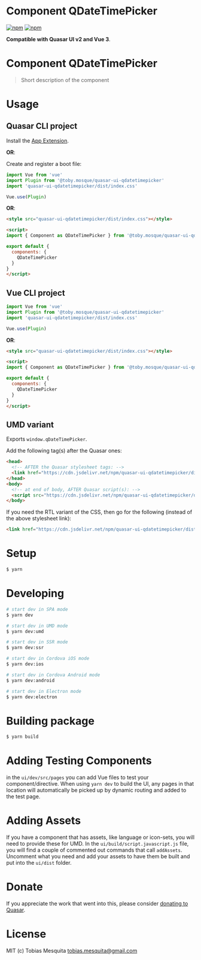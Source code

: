# Component QDateTimePicker

[![npm](https://img.shields.io/npm/v/quasar-ui-qdatetimepicker.svg?label=quasar-ui-qdatetimepicker)](https://www.npmjs.com/package/quasar-ui-qdatetimepicker)
[![npm](https://img.shields.io/npm/dt/quasar-ui-qdatetimepicker.svg)](https://www.npmjs.com/package/quasar-ui-qdatetimepicker)

**Compatible with Quasar UI v2 and Vue 3**.

# Component QDateTimePicker
> Short description of the component


# Usage

## Quasar CLI project

Install the [App Extension](../app-extension).

**OR**:

Create and register a boot file:

```js
import Vue from 'vue'
import Plugin from '@toby.mosque/quasar-ui-qdatetimepicker'
import 'quasar-ui-qdatetimepicker/dist/index.css'

Vue.use(Plugin)
```

**OR**:

```html
<style src="quasar-ui-qdatetimepicker/dist/index.css"></style>

<script>
import { Component as QDateTimePicker } from '@toby.mosque/quasar-ui-qdatetimepicker'

export default {
  components: {
    QDateTimePicker
  }
}
</script>
```

## Vue CLI project

```js
import Vue from 'vue'
import Plugin from '@toby.mosque/quasar-ui-qdatetimepicker'
import 'quasar-ui-qdatetimepicker/dist/index.css'

Vue.use(Plugin)
```

**OR**:

```html
<style src="quasar-ui-qdatetimepicker/dist/index.css"></style>

<script>
import { Component as QDateTimePicker } from '@toby.mosque/quasar-ui-qdatetimepicker'

export default {
  components: {
    QDateTimePicker
  }
}
</script>
```

## UMD variant

Exports `window.qDateTimePicker`.

Add the following tag(s) after the Quasar ones:

```html
<head>
  <!-- AFTER the Quasar stylesheet tags: -->
  <link href="https://cdn.jsdelivr.net/npm/quasar-ui-qdatetimepicker/dist/index.min.css" rel="stylesheet" type="text/css">
</head>
<body>
  <!-- at end of body, AFTER Quasar script(s): -->
  <script src="https://cdn.jsdelivr.net/npm/quasar-ui-qdatetimepicker/dist/index.umd.min.js"></script>
</body>
```
If you need the RTL variant of the CSS, then go for the following (instead of the above stylesheet link):
```html
<link href="https://cdn.jsdelivr.net/npm/quasar-ui-qdatetimepicker/dist/index.rtl.min.css" rel="stylesheet" type="text/css">
```

# Setup
```bash
$ yarn
```

# Developing
```bash
# start dev in SPA mode
$ yarn dev

# start dev in UMD mode
$ yarn dev:umd

# start dev in SSR mode
$ yarn dev:ssr

# start dev in Cordova iOS mode
$ yarn dev:ios

# start dev in Cordova Android mode
$ yarn dev:android

# start dev in Electron mode
$ yarn dev:electron
```

# Building package
```bash
$ yarn build
```

# Adding Testing Components
in the `ui/dev/src/pages` you can add Vue files to test your component/directive. When using `yarn dev` to build the UI, any pages in that location will automatically be picked up by dynamic routing and added to the test page.

# Adding Assets
If you have a component that has assets, like language or icon-sets, you will need to provide these for UMD. In the `ui/build/script.javascript.js` file, you will find a couple of commented out commands that call `addAssets`. Uncomment what you need and add your assets to have them be built and put into the `ui/dist` folder.

# Donate
If you appreciate the work that went into this, please consider [donating to Quasar](https://donate.quasar.dev).

# License
MIT (c) Tobias Mesquita <tobias.mesquita@gmail.com>
